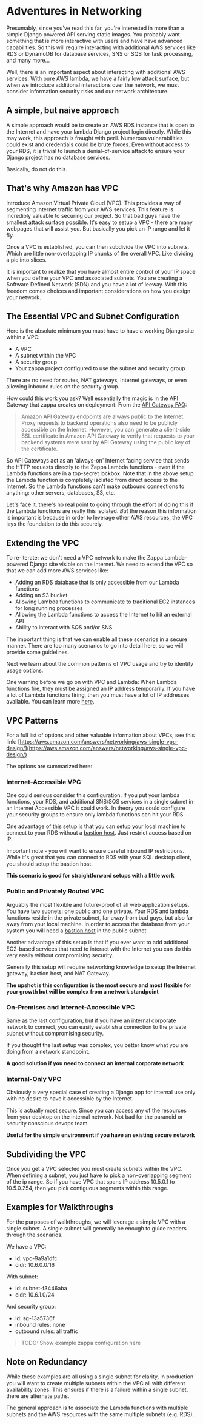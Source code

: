 # Adventures in Networking

Presumably, since you've read this far, you're interested in more than a simple Django powered API serving static images.  You probably want something that is more interactive with users and have have advanced capabilities.  So this will require interacting with additional AWS services like RDS or DynamoDB for database services, SNS or SQS for task processing, and many more...

Well, there is an important aspect about interacting with additional AWS services.  With pure AWS lambda, we have a fairly low attack surface, but when we introduce additional interactions over the network, we must consider information security risks and our network architecture.

## A simple, but naive approach

A simple approach would be to create an AWS RDS instance that is open to the Internet and have your lambda Django project login directly.  While this may work, this approach is fraught with peril.  Numerous vulnerabilities could exist and credentials could be brute forces.  Even without access to your RDS, it is trivial to launch a denial-of-service attack to ensure your Django project has no database services.

Basically, do not do this.

## That's why Amazon has VPC

Introduce Amazon Virtual Private Cloud (VPC).  This provides a way of segmenting Internet traffic from your AWS services.  This feature is incredibly valuable to securing our project.  So that bad guys have the smallest attack surface possible.  It's easy to setup a VPC - there are many webpages that will assist you.  But basically you pick an IP range and let it fly.

Once a VPC is established, you can then subdivide the VPC into subnets.  Which are little non-overlapping IP chunks of the overall VPC.  Like dividing a pie into slices.  

It is important to realize that you have almost entire control of your IP space when you define your VPC and associated subnets.  You are creating a Software Defined Network (SDN) and you have a lot of leeway.  With this freedom comes choices and important considerations on how you design your network.

## The Essential VPC and Subnet Configuration

Here is the absolute minimum you must have to have a working Django site within a VPC:

* A VPC
* A subnet within the VPC
* A security group
* Your zappa project configured to use the subnet and security group

There are no need for routes, NAT gateways, Internet gateways, or even allowing inbound rules on the security group.  

How could this work you ask?  Well essentially the magic is in the API Gateway that zappa creates on deployment.  From the [API Gateway FAQ](https://aws.amazon.com/api-gateway/faqs/):

> Amazon API Gateway endpoints are always public to the Internet. Proxy requests to backend operations also need to be publicly accessible on the Internet. However, you can generate a client-side SSL certificate in Amazon API Gateway to verify that requests to your backend systems were sent by API Gateway using the public key of the certificate.

So API Gateways act as an 'always-on' Internet facing service that sends the HTTP requests directly to the Zappa Lambda functions - even if the Lambda functions are in a top-secret lockbox.  Note that in the above setup the Lambda function is completely isolated from direct access to the Internet.  So the Lambda functions can't make outbound connections to anything: other servers, databases, S3, etc.

Let's face it, there's no real point to going through the effort of doing this if the Lambda functions are really this isolated.  *But* the reason this information is important is because in order to leverage other AWS resources, the VPC lays the foundation to do this securely.


## Extending the VPC

To re-iterate: we don't need a VPC network to make the Zappa Lambda-powered Django site visible on the Internet.  We need to extend the VPC so that we can add more AWS services like:

* Adding an RDS database that is only accessible from our Lambda functions
* Adding an S3 bucket 
* Allowing Lambda functions to communicate to traditional EC2 instances for long running processes
* Allowing the Lambda functions to access the Internet to hit an external API
* Ability to interact with SQS and/or SNS

The important thing is that we can enable all these scenarios in a secure manner.  There are too many scenarios to go into detail here, so we will provide some guidelines.

Next we learn about the common patterns of VPC usage and try to identify usage options.

One warning before we go on with VPC and Lambda:  When Lambda functions fire, they must be assigned an IP address temporarily.  If you have a lot of Lambda functions firing, then you must have a lot of IP addresses available.  You can learn more [here](http://docs.aws.amazon.com/lambda/latest/dg/vpc.html#vpc-setup-guidelines).

## VPC Patterns

For a full list of options and other valuable information about VPCs, see this link: [https://aws.amazon.com/answers/networking/aws-single-vpc-design/](https://aws.amazon.com/answers/networking/aws-single-vpc-design/)

The options are summarized here:

### Internet-Accessible VPC

One could serious consider this configuration.  If you put your lambda functions, your RDS, and additional SNS/SQS services in a single subnet in an Internet Accessible VPC it could work.  In theory you could configure your security groups to ensure only lambda functions can hit your RDS.  
    
One advantage of this setup is that you can setup your local machine to connect to your RDS without a [bastion host](http://serverfault.com/a/648116/60094).  Just restrict access based on IP.  

Important note - you will want to ensure careful inbound IP restrictions.  While it's great that you can connect to RDS with your SQL desktop client, you should setup the bastion host.

**This scenario is good for straightforward setups with a little work**

### Public and Privately Routed VPC

Arguably the most flexible and future-proof of all web application setups.  You have two subnets: one public and one private.  Your RDS and lambda functions reside in the private subnet, far away from bad guys, but also far away from your local machine.  In order to access the database from your system you will need a [bastion host](http://serverfault.com/a/648116/60094) in the public subnet.  

Another advantage of this setup is that if you ever want to add additional EC2-based services that need to interact with the Internet you can do this very easily without compromising security.  

Generally this setup will require networking knowledge to setup the Internet gateway, bastion host, and NAT Gateway.

**The upshot is this configuration is the most secure and most flexible for your growth but will be complex from a network standpoint**

### On-Premises and Internet-Accessible VPC

Same as the last configuration, but if you have an internal corporate network to connect, you can easily establish a connection to the private subnet without compromising security.

If you thought the last setup was complex, you better know what you are doing from a network standpoint.

**A good solution if you need to connect an internal corporate network**

### Internal-Only VPC

Obviously a very special case of creating a Django app for internal use only with no desire to have it accessible by the Internet.

This is actually most secure.  Since you can access any of the resources from your desktop on the internal network.  Not bad for the paranoid or security conscious devops team.

**Useful for the simple environment if you have an existing secure network**
	
## Subdividing the VPC

Once you get a VPC selected you must create subnets within the VPC.  When defining a subnet, you just have to pick a non-overlapping segment of the ip range.  So if you have VPC that spans IP address 10.5.0.1 to 10.5.0.254, then you pick contiguous segments within this range.

## Examples for Walkthroughs

For the purposes of walkthroughs, we will leverage a simple VPC with a single subnet.  A single subnet will generally be enough to guide readers through the scenarios.

We have a VPC:

* id: vpc-9a9a1dfc
* cidr: 10.6.0.0/16

With subnet:

* id: subnet-f3446aba
* cidr: 10.6.1.0/24

And security group:

* id: sg-13a5736f
* inbound rules: none
* outbound rules: all traffic

> TODO: Show example zappa configuration here


## Note on Redundancy

While these examples are all using a single subnet for clarity, in production you will want to create multiple subnets within the VPC all with different availability zones.  This ensures if there is a failure within a single subnet, there are alternate paths.  

The general approach is to associate the Lambda functions with multiple subnets and the AWS resources with the same multiple subnets (e.g. RDS).